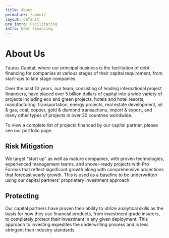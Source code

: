 ```yaml
---
title: About
permalink: /about/
layout: default
pre_intro: Facilitating
intro: Debt Financing
---
```


# About Us

Taurus Capital; where our principal business is the facilitation of debt financing for companies at various stages of their capital requirement, from start-ups to late stage companies.

Over the past 10 years, our team; consisting of leading international project financiers, have placed over 5 billion dollars of capital into a wide variety of projects including eco and green projects, hotels and hotel resorts, manufacturing, transportation, energy projects, real estate development, oil & gas, coal, copper, gold & diamond transactions, import & export, and many other types of projects in over 30 countries worldwide.

To view a complete list of projects financed by our capital partner, please see our portfolio page.

## Risk Mitigation

We target “start up” as well as mature companies, with proven technologies, experienced management teams, and shovel-ready projects with Pro Formas that reflect significant growth along with comprehensive projections that forecast yearly growth. This is used as a baseline to be underwritten using our capital partners’ proprietary investment approach.

## Protecting

Our capital partners have proven their ability to utilize analytical skills as the basis for how they use financial products, from investment grade insurers, to completely protect their investment in any given deployment. This approach to investing expedites the underwriting process and is less stringent than industry standards.
